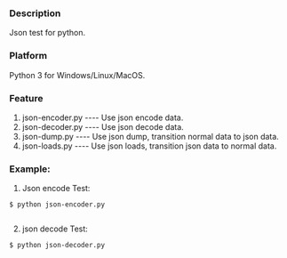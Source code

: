 ### Description
Json test for python.

### Platform
Python 3 for Windows/Linux/MacOS.

### Feature
1. json-encoder.py  ---- Use json encode data.
2. json-decoder.py  ---- Use json decode data.
3. json-dump.py     ---- Use json dump, transition normal data to json data.
4. json-loads.py    ---- Use json loads, transition json data to normal data.

### Example:
1. Json encode Test:
```console
$ python json-encoder.py


```

2. json decode Test:
```console
$ python json-decoder.py


```
